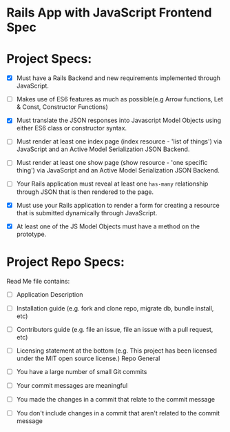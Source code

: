 # Rails App with JavaScript Frontend Spec
# Project Specs:

- [X] Must have a Rails Backend and new requirements implemented through JavaScript.
- [ ] Makes use of ES6 features as much as possible(e.g Arrow functions, Let & Const, Constructor Functions)
- [X] Must translate the JSON responses into Javascript Model Objects using either ES6 class or constructor syntax. 
- [ ] Must render at least one index page (index resource - 'list of things') via JavaScript and an Active Model Serialization          JSON Backend.
- [ ] Must render at least one show page (show resource - 'one specific thing') via JavaScript and an Active Model Serialization        JSON Backend.
- [ ] Your Rails application must reveal at least one `has-many` relationship through JSON that is then rendered to the page.
- [X] Must use your Rails application to render a form for creating a resource that is submitted dynamically through JavaScript.
- [X] At least one of the JS Model Objects must have a method on the prototype.



# Project Repo Specs:
Read Me file contains:

- [ ] Application Description
- [ ] Installation guide (e.g. fork and clone repo, migrate db, bundle install, etc)
- [ ] Contributors guide (e.g. file an issue, file an issue with a pull request, etc)
- [ ] Licensing statement at the bottom (e.g. This project has been licensed under the MIT open source license.)
Repo General
- [ ] You have a large number of small Git commits
- [ ] Your commit messages are meaningful
- [ ] You made the changes in a commit that relate to the commit message
- [ ] You don't include changes in a commit that aren't related to the commit message

